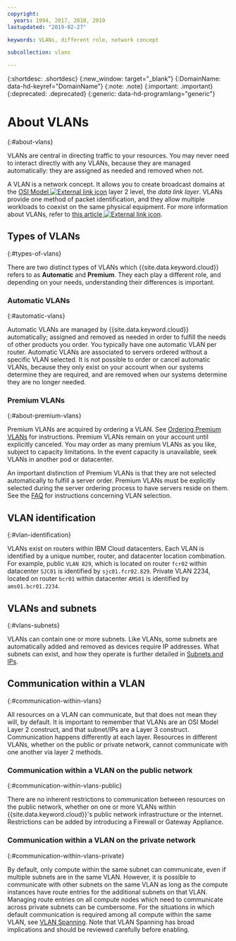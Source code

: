 ```yaml
---
copyright:
  years: 1994, 2017, 2018, 2019
lastupdated: "2019-02-27"

keywords: VLANs, different role, network concept

subcollection: vlans

---
```


{:shortdesc: .shortdesc}
{:new_window: target="_blank"}
{:DomainName: data-hd-keyref="DomainName"}
{:note: .note}
{:important: .important}
{:deprecated: .deprecated}
{:generic: data-hd-programlang="generic"}

# About VLANs
{:#about-vlans}

VLANs are central in directing traffic to your resources. You may never need to interact directly with any VLANs, because they are managed automatically: they are assigned as needed and removed when not.

A VLAN is a network concept. It allows you to create broadcast domains at the [OSI Model ![External link icon](../../icons/launch-glyph.svg "External link icon")](https://en.wikipedia.org/wiki/OSI_model) layer 2 level, the _data link layer_. VLANs provide one method of packet identification, and they allow multiple workloads to coexist on the same
physical equipment. For more information about VLANs, refer to [this article ![External link icon](../../icons/launch-glyph.svg "External link icon")](https://en.wikipedia.org/wiki/Virtual_LAN).

## Types of VLANs
{:#types-of-vlans}

There are two distinct types of VLANs which {{site.data.keyword.cloud}} refers to as **Automatic** and **Premium**. They each play a different role, and depending on your needs, understanding their differences is important.

### Automatic VLANs
{:#automatic-vlans}

Automatic VLANs are managed by {{site.data.keyword.cloud}} automatically; assigned and removed as needed in order to fulfill the needs of other products you order. You typically have one automatic VLAN per router. Automatic VLANs are associated to servers ordered without a specific VLAN selected. It is not possible to order or cancel automatic VLANs, because they only exist on your account when our systems determine they are required, and are removed when our systems determine they are no longer needed.

### Premium VLANs
{:#about-premium-vlans}

Premium VLANs are acquired by ordering a VLAN. See [Ordering Premium VLANs](/docs/infrastructure/vlans?topic=vlans-ordering-premium-vlans) for instructions. Premium VLANs remain on your account until explicitly canceled. You may order as many premium VLANs as you like, subject to capacity limitations. In the event capacity is unavailable, seek VLANs in another pod or datacenter.

An important distinction of Premium VLANs is that they are not selected automatically to fulfill a server order. Premium VLANs must be explicitly selected during the server ordering process to have servers reside on them. See the [FAQ](/docs/infrastructure/vlans?topic=vlans-faqs#is-there-a-way-to-specify-which-vlan-i-want-to-use-for-my-device-when-i-order-it-) for instructions concerning VLAN selection.


## VLAN identification
{:#vlan-identification}

VLANs exist on routers within IBM Cloud datacenters. Each VLAN is identified by a unique number, router, and datacenter location combination. For example, public `VLAN 829`, which is located on router `fcr02` within datacenter `SJC01` is identified by `sjc01.fcr02.829`. Private VLAN 2234, located on router `bcr01` within datacenter `AMS01` is identified by `ams01.bcr01.2234`.


## VLANs and subnets
{:#vlans-subnets}

VLANs can contain one or more subnets. Like VLANs, some subnets are automatically added and removed as devices require IP addresses. What subnets can exist, and how they operate is further detailed in [Subnets and IPs](/docs/infrastructure/subnets?topic=subnets-getting-started-with-subnets-and-ips).


## Communication within a VLAN
{:#communication-within-vlans}

All resources on a VLAN can communicate, but that does not mean they will, by default. It is important to remember that VLANs are an OSI Model Layer 2 construct, and that subnet/IPs are a Layer 3 construct. Communication happens differently at each layer. Resources in different VLANs, whether on the public or private network, cannot communicate with one another via layer 2 methods.

### Communication within a VLAN on the public network
{:#communication-within-vlans-public}

There are no inherent restrictions to communication between resources on the public network, whether on one or more VLANs within {{site.data.keyword.cloud}}'s public network infrastructure or the internet. Restrictions can be added by introducing a Firewall or Gateway Appliance.

### Communication within a VLAN on the private network
{:#communication-within-vlans-private}

By default, only compute within the same subnet can communicate, even if multiple subnets are in the same VLAN. However, it is possible to communicate with other subnets on the same VLAN as long as the compute instances have route entries for
the additional subnets on that VLAN. Managing route entries on all compute nodes which need to communicate across private subnets can be cumbersome. For the situations in which default communication is required among all compute within the same VLAN, see [VLAN Spanning](/docs/infrastructure/vlans?topic=vlans-vlan-spanning). Note that VLAN Spanning has broad implications and should be reviewed carefully before enabling.

